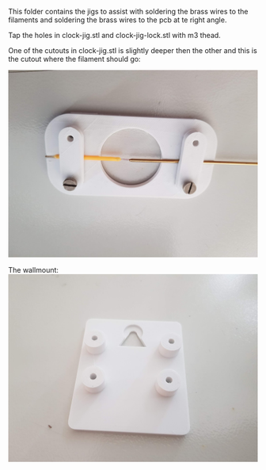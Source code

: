 This folder contains the jigs to assist with soldering the brass wires to the filaments and soldering the brass wires to the pcb at te right angle.

Tap the holes in clock-jig.stl and clock-jig-lock.stl with m3 thead. 

One of the cutouts in clock-jig.stl is slightly deeper then the other and this is the cutout where the filament should go:

![jig](/jigs/img/alignment-jig.jpg)

The wallmount:
![wallmnount](/jigs/img/wallmount.jpg)

